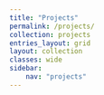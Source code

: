 ```yaml
---
title: "Projects"
permalink: /projects/
collection: projects
entries_layout: grid
layout: collection
classes: wide
sidebar:
    nav: "projects"
---
```


